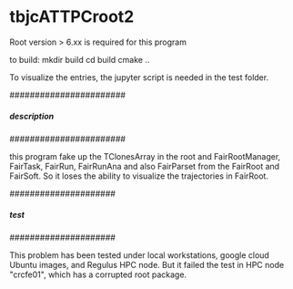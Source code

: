# tbjcATTPCroot2

Root version > 6.xx is required for this program

to build:
mkdir build
cd build
cmake ..

To visualize the entries, the jupyter script is needed in the test folder.


#######################
##### description #####
#######################

this program fake up the TClonesArray in the root and FairRootManager, FairTask, FairRun, FairRunAna and also FairParset from the FairRoot and FairSoft. So it loses the ability to visualize the trajectories in FairRoot.


#####################
##### test ##########
#####################

This problem has been tested under local workstations, google cloud Ubuntu images, and Regulus HPC node. But it failed the test in HPC node "crcfe01", which has a corrupted root package.

